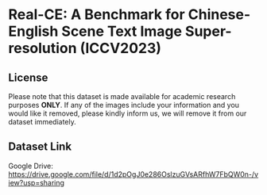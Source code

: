 # Real-CE: A Benchmark for Chinese-English Scene Text Image Super-resolution (ICCV2023)

## License
Please note that this dataset is made available for academic research purposes **ONLY**. If any of the images include your information and you would like it removed, please kindly inform us, we will remove it from our dataset immediately.

## Dataset Link
Google Drive: https://drive.google.com/file/d/1d2pOgJ0e286OslzuGVsARfhW7FbQW0n-/view?usp=sharing
